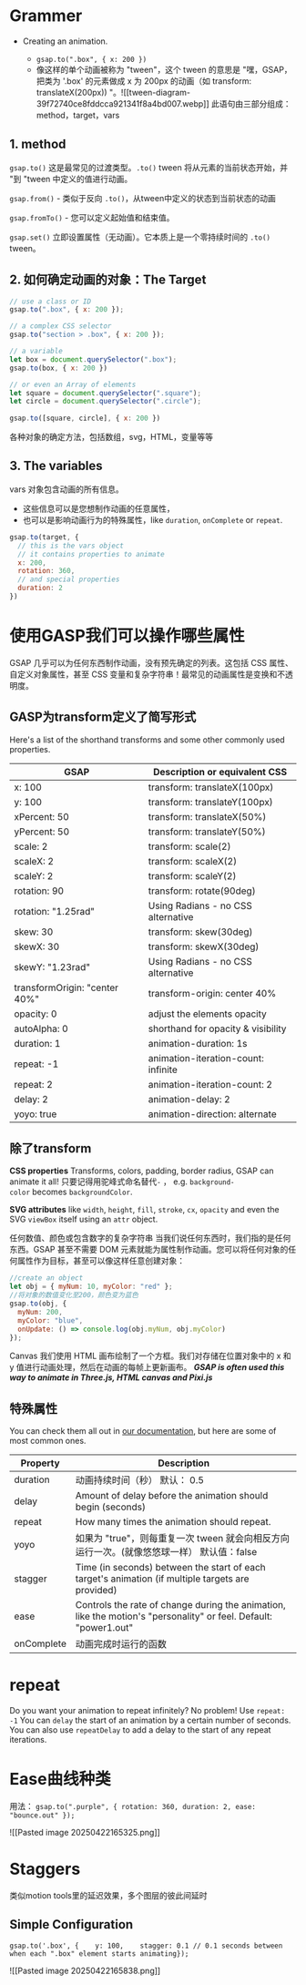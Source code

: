 # Grammer

- Creating an animation.
	
	- `gsap.to(".box", { x: 200 })`
	- 像这样的单个动画被称为 "tween"，这个 tween 的意思是 "嘿，GSAP，把类为 '.box' 的元素做成 x 为 200px 的动画（如 transform: translateX(200px)) "。![[tween-diagram-39f72740ce8fddcca921341f8a4bd007.webp]]
此语句由三部分组成：method，target，vars
## 1. method

`gsap.to()` 这是最常见的过渡类型。`.to()` tween 将从元素的当前状态开始，并 "到 "tween 中定义的值进行动画。

`gsap.from()` - 类似于反向 `.to()`，从tween中定义的状态到当前状态的动画

`gsap.fromTo()` - 您可以定义起始值和结束值。

`gsap.set()` 立即设置属性（无动画）。它本质上是一个零持续时间的 `.to()` tween。

## 2. 如何确定动画的对象：The Target

```js
// use a class or ID
gsap.to(".box", { x: 200 });

// a complex CSS selector
gsap.to("section > .box", { x: 200 });

// a variable
let box = document.querySelector(".box");
gsap.to(box, { x: 200 })

// or even an Array of elements
let square = document.querySelector(".square");
let circle = document.querySelector(".circle");
     
gsap.to([square, circle], { x: 200 })
```

各种对象的确定方法，包括数组，svg，HTML，变量等等

## 3. The variables

vars 对象包含动画的所有信息。

- 这些信息可以是您想制作动画的任意属性，
- 也可以是影响动画行为的特殊属性，like `duration`, `onComplete` or `repeat`.

```js
gsap.to(target, {
  // this is the vars object
  // it contains properties to animate
  x: 200,
  rotation: 360,
  // and special properties
  duration: 2
})
```

# 使用GASP我们可以操作哪些属性

GSAP 几乎可以为任何东西制作动画，没有预先确定的列表。这包括 CSS 属性、自定义对象属性，甚至 CSS 变量和复杂字符串！最常见的动画属性是变换和不透明度。

## GASP为transform定义了简写形式


Here's a list of the shorthand transforms and some other commonly used properties.

| GSAP                          | Description or equivalent CSS       |
| ----------------------------- | ----------------------------------- |
| x: 100                        | transform: translateX(100px)        |
| y: 100                        | transform: translateY(100px)        |
| xPercent: 50                  | transform: translateX(50%)          |
| yPercent: 50                  | transform: translateY(50%)          |
| scale: 2                      | transform: scale(2)                 |
| scaleX: 2                     | transform: scaleX(2)                |
| scaleY: 2                     | transform: scaleY(2)                |
| rotation: 90                  | transform: rotate(90deg)            |
| rotation: "1.25rad"           | Using Radians - no CSS alternative  |
| skew: 30                      | transform: skew(30deg)              |
| skewX: 30                     | transform: skewX(30deg)             |
| skewY: "1.23rad"              | Using Radians - no CSS alternative  |
| transformOrigin: "center 40%" | transform-origin: center 40%        |
| opacity: 0                    | adjust the elements opacity         |
| autoAlpha: 0                  | shorthand for opacity & visibility  |
| duration: 1                   | animation-duration: 1s              |
| repeat: -1                    | animation-iteration-count: infinite |
| repeat: 2                     | animation-iteration-count: 2        |
| delay: 2                      | animation-delay: 2                  |
| yoyo: true                    | animation-direction: alternate      |

 ##  除了transform
 
**CSS properties**
Transforms, colors, padding, border radius, GSAP can animate it all!
只要记得用驼峰式命名替代`-` ， e.g. `background-color` becomes `backgroundColor`.

 **SVG attributes** like `width`, `height`, `fill`, `stroke`, `cx`, `opacity` and even the SVG `viewBox` itself using an `attr` object.


任何数值、颜色或包含数字的复杂字符串
当我们说任何东西时，我们指的是任何东西。GSAP 甚至不需要 DOM 元素就能为属性制作动画。您可以将任何对象的任何属性作为目标，甚至可以像这样任意创建对象：

```js
//create an object
let obj = { myNum: 10, myColor: "red" };
//将对象的数值变化至200，颜色变为蓝色
gsap.to(obj, {
  myNum: 200,
  myColor: "blue",
  onUpdate: () => console.log(obj.myNum, obj.myColor)
});
```

 Canvas
我们使用 HTML 画布绘制了一个方框。我们对存储在位置对象中的 x 和 y 值进行动画处理，然后在动画的每帧上更新画布。
**_GSAP is often used this way to animate in Three.js, HTML canvas and Pixi.js_**


## 特殊属性

You can check them all out in [our documentation](https://gsap.com/docs/v3/GSAP/Tween), but here are some of most common ones.

| Property   | Description                                                                                                      |
| ---------- | ---------------------------------------------------------------------------------------------------------------- |
| duration   | 动画持续时间（秒） 默认： 0.5                                                                                                |
| delay      | Amount of delay before the animation should begin (seconds)                                                      |
| repeat     | How many times the animation should repeat.                                                                      |
| yoyo       | 如果为 "true"，则每重复一次 tween 就会向相反方向运行一次。(就像悠悠球一样） 默认值：false                                                          |
| stagger    | Time (in seconds) between the start of each target's animation (if multiple targets are provided)                |
| ease       | Controls the rate of change during the animation, like the motion's "personality" or feel. Default: "power1.out" |
| onComplete | 动画完成时运行的函数                                                                                                       |

# repeat

Do you want your animation to repeat infinitely? No problem! Use `repeat: -1`
You can `delay` the start of an animation by a certain number of seconds. You can also use `repeatDelay` to add a delay to the start of any repeat iterations.

# Ease曲线种类

用法：
`gsap.to(".purple", { rotation: 360, duration: 2, ease: "bounce.out" });`

![[Pasted image 20250422165325.png]]

# Staggers

类似motion tools里的延迟效果，多个图层的彼此间延时

## Simple Configuration[​](https://gsap.com/resources/getting-started/Staggers#simple-configuration "Direct link to Simple Configuration")

```
gsap.to('.box', {    y: 100,    stagger: 0.1 // 0.1 seconds between when each ".box" element starts animating});
```

![[Pasted image 20250422165838.png]]